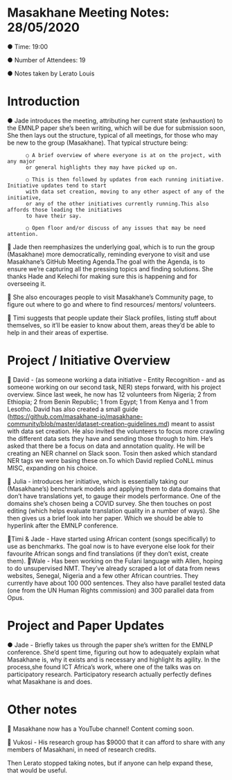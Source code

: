 # Masakhane Meeting Notes: 28/05/2020

● Time: 19:00 

● Number of Attendees: 19

● Notes taken by Lerato Louis

# Introduction

● Jade introduces the meeting, attributing her current state (exhaustion) to the EMNLP paper she’s been writing, 
which will be due for submission soon, She then lays out the structure, typical of all meetings, 
for those who may be new to the group (Masakhane). That typical structure being:
   
          ○ A brief overview of where everyone is at on the project, with any major 
          or general highlights they may have picked up on. 
    
          ○ This is then followed by updates from each running initiative. Initiative updates tend to start
          with data set creation, moving to any other aspect of any of the initiative,
          or any of the other initiatives currently running.This also affords those leading the initiatives 
          to have their say.
    
          ○ Open floor and/or discuss of any issues that may be need attention.
   
 Jade then reemphasizes the underlying goal, which is to run the group (Masakhane) more democratically, 
reminding everyone to visit and use Masakhane’s GitHub Meeting Agenda.The goal with the Agenda, is to ensure 
we’re capturing all the pressing topics and finding solutions. She thanks Hade and Kelechi for making sure this is
happening and for overseeing it.

 She also encourages people to visit Masakhane’s Community page, to figure out where to go and where to find 
resources/ mentors/ volunteers.

 Timi suggests that people update their Slack profiles, listing stuff about themselves, 
so it’ll be easier to know about them, areas they’d be able to help in  and their areas of expertise.

# Project / Initiative Overview

 David - (as someone working a data initiative - Entity Recognition - and as someone working on our second task, NER) 
steps forward, with his project overview. Since last week, he now has 12 volunteers from Nigeria; 2 from Ethiopia; 
2 from Benin Republic; 1 from Egypt; 1 from Kenya and 1 from Lesotho. David has also created a small guide 
(https://github.com/masakhane-io/masakhane-community/blob/master/dataset-creation-guidelines.md) meant to assist with data set creation. He also invited the volunteers  to focus more crawling the different data sets they have and sending those through to him. He’s asked that there be a focus on data and annotation quality. He will be creating an NER channel on Slack soon. Tosin then asked which standard NER tags we were basing these on.To which David replied CoNLL minus MISC, expanding on his choice.

 Julia - introduces her initiative, which is essentially taking our (Masakhane’s) benchmark models and applying them 
to data domains that don’t have translations yet, to gauge their models performance. 
One of the domains she’s chosen being a COVID survey. She then touches on post editing (which helps evaluate translation quality 
in a number of ways). She then gives us a brief look into her paper. Which we should be able to hyperlink after the EMNLP conference. 

Timi & Jade - Have started using African content (songs specifically) to use as benchmarks.
The goal now is to have everyone else look for their favourite African songs and find translations (if they don’t exist, create them).
Wale - Has been working on the Fulani language with Allen, hoping to do unsupervised NMT. 
They’ve already scraped a lot of data from news websites, Senegal, Nigeria and a few other African countries. 
They currently have about 100 000 sentences. They also have parallel tested data (one from the UN Human Rights commission) and 300 parallel data from Opus. 

# Project and Paper Updates

● Jade - Briefly takes us through the paper she’s written for the EMNLP conference. She’d spent time, 
figuring out how to adequately explain what Masakhane is, 
why it exists and is necessary and highlight its agility.
In the process,she found ICT Africa’s work, where one of the talks was on participatory research. Participatory research actually 
perfectly defines what Masakhane is and does.

# Other notes

 Masakhane now has a YouTube channel! Content coming soon.

 Vukosi - His research group has $9000 that it can afford to share with any members of Masakhani, in need of research credits. 

Then Lerato stopped taking notes, but if anyone can help expand these, that would be useful.
